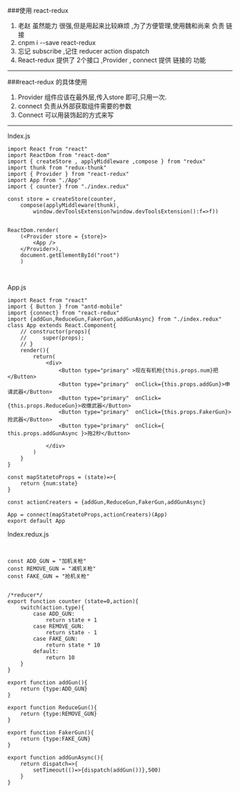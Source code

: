 

###使用 react-redux

 1. 老赵 虽然能力 很强,但是用起来比较麻烦 ,为了方便管理,使用魏和尚来 负责 链接
 2. cnpm i --save react-redux
 3. 忘记 subscribe ,记住 reducer action dispatch 
 4. React-redux 提供了 2个接口 ,Provider , connect 提供  链接的 功能 


----------


###react-redux 的具体使用

 1. Provider 组件应该在最外层,传入store 即可,只用一次.
 2. connect 负责从外部获取组件需要的参数
 3. Connect 可以用装饰起的方式来写


----------
Index.js

```
import React from "react"
import ReactDom from "react-dom"
import { createStore , applyMiddleware ,compose } from "redux"
import thunk from "redux-thunk"
import { Provider } from "react-redux"
import App from "./App"
import { counter} from "./index.redux"

const store = createStore(counter,
    compose(applyMiddleware(thunk),
        window.devToolsExtension?window.devToolsExtension():f=>f))


ReactDom.render(
    (<Provider store = {store}>
        <App />
    </Provider>),
    document.getElementById("root")
    )



```
App.js

```
import React from "react"
import { Button } from "antd-mobile"
import {connect} from "react-redux"
import {addGun,ReduceGun,FakerGun,addGunAsync} from "./index.redux"
class App extends React.Component{
    // constructor(props){
    //     super(props);
    // }
    render(){
        return(
            <div>
                <Button type="primary" >现在有机枪{this.props.num}把</Button>
                <Button type="primary"  onClick={this.props.addGun}>申请武器</Button>
                <Button type="primary"  onClick={this.props.ReduceGun}>收缴武器</Button>
                <Button type="primary"  onClick={this.props.FakerGun}>抢武器</Button>
                <Button type="primary"  onClick={ this.props.addGunAsync }>拖2秒</Button>

            </div>
        )
    }
}

const mapStatetoProps = (state)=>{
    return {num:state}
}

const actionCreaters = {addGun,ReduceGun,FakerGun,addGunAsync}

App = connect(mapStatetoProps,actionCreaters)(App)
export default App
```
Index.redux.js

```


const ADD_GUN = "加机关枪"
const REMOVE_GUN = "减机关枪"
const FAKE_GUN = "抢机关枪"


/*reducer*/
export function counter (state=0,action){
    switch(action.type){
        case ADD_GUN:
            return state + 1
        case REMOVE_GUN:
            return state - 1
        case FAKE_GUN:
            return state * 10
        default:
            return 10
    }
}

export function addGun(){
    return {type:ADD_GUN}
}

export function ReduceGun(){
    return {type:REMOVE_GUN}
}

export function FakerGun(){
    return {type:FAKE_GUN}
}

export function addGunAsync(){
    return dispatch=>{
        setTimeout(()=>{dispatch(addGun())},500)
    }
}










```

